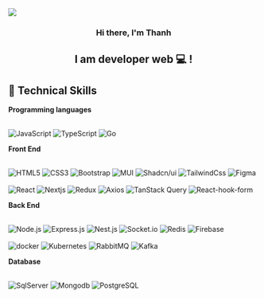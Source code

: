 <img align="center" src="https://user-images.githubusercontent.com/92113679/279564391-91cd841b-81f9-4fab-8a49-be5e55956def.png">

<h3 align="center">
Hi there, I'm Thanh
</h3>

<h2 align="center">
I am developer web 💻 !
</h2> 

<h2 >
💼 Technical Skills
</h2>

<strong>
Programming languages
</strong>
<br></br>

![JavaScript](https://img.shields.io/badge/Javascript-%23323330.svg?style=flat-square&logo=javascript&logoColor=white&color=ea580c)
![TypeScript](https://img.shields.io/badge/Typescript-%23007ACC.svg?style=flat-square&logo=typescript&logoColor=white)
![Go](https://img.shields.io/badge/Go-%23007ACC?style=flat-square&logo=go&logoColor=bae6fd)

<strong>
Front End
</strong>
<br></br>

![HTML5](https://img.shields.io/badge/HTML5-%23E34F26.svg?style=flat-square&logo=html5&logoColor=white)
![CSS3](https://img.shields.io/badge/CSS3-%231572B6.svg?style=flat-square&logo=css3&logoColor=white)
![Bootstrap](https://img.shields.io/badge/Bootstrap-%23563D7C.svg?style=flat-square&logo=bootstrap&logoColor=white)
![MUI](https://img.shields.io/badge/MUI-%230081CB.svg?style=flat-square&logo=mui&logoColor=white)
![Shadcn/ui](https://img.shields.io/badge/ShadcnUI-blue.svg?style=flat-square&logo=shadcnui&logoColor=black&color=d1d5db)
![TailwindCss](https://img.shields.io/badge/TailwindCSS-blue.svg?style=flat-square&logo=tailwindcss&logoColor=blue&color=bae6fd)
![Figma](https://img.shields.io/badge/Figma-%23F24E1E.svg?style=flat-square&logo=figma&logoColor=white)
<br><br>
![React](https://img.shields.io/badge/React-%230081CB.svg?style=flat-square&logo=react&logoColor=%2361DAFB&color=bae6fd)
![Nextjs](https://img.shields.io/badge/Nextjs-blue.svg?style=flat-square&logo=nextdotjs&logoColor=white&color=1e293b)
![Redux](https://img.shields.io/badge/Redux-blue.svg?style=flat-square&logo=redux&logoColor=white&color=9333ea)
![Axios](https://img.shields.io/badge/Axios-blue.svg?style=flat-square&logo=axios&logoColor=white&color=6b21a8)
![TanStack Query](https://img.shields.io/badge/TanStackQuery-blue.svg?style=flat-square&logo=reactquery&logoColor=fde047&color=059669)
![React-hook-form](https://img.shields.io/badge/ReactHookForm-blue.svg?style=flat-square&logo=reacthookform&logoColor=white&color=ec4899)

<strong>
Back End
</strong>
<br></br>

![Node.js](https://img.shields.io/badge/Nodejs-blue.svg?style=flat-square&logo=nodedotjs&logoColor=white&color=16a34a)
![Express.js](https://img.shields.io/badge/Expressjs-blue.svg?style=flat-square&logo=express&logoColor=white&color=b91c1c)
![Nest.js](https://img.shields.io/badge/Nestjs-blue.svg?style=flat-square&logo=nestjs&logoColor=white&color=red)
![Socket.io](https://img.shields.io/badge/SocketIO-blue.svg?style=flat-square&logo=Socket.IO&logoColor=white&color=1e293b)
![Redis](https://img.shields.io/badge/Redis-blue.svg?style=flat-square&logo=redis&logoColor=red&color=d1d5db)
![Firebase](https://img.shields.io/badge/Firebase-blue.svg?style=flat-square&logo=firebase&logoColor=white&color=f59e0b)
<br><br>
![docker](https://img.shields.io/badge/Docker-blue.svg?style=flat-square&logo=docker&logoColor=white&color=0284c7)
![Kubernetes](https://img.shields.io/badge/Kubernetes-blue.svg?style=flat-square&logo=Kubernetes&logoColor=white&color=0284c7)
![RabbitMQ](https://img.shields.io/badge/RabbitMQ-blue.svg?style=flat-square&logo=RabbitMQ&logoColor=white&color=red)
![Kafka](https://img.shields.io/badge/Kafka-blue.svg?style=flat-square&logo=apachekafka&logoColor=white&color=1e293b)

<strong>
Database
</strong>
<br></br> 

![SqlServer](https://img.shields.io/badge/SqlServer-blue.svg?style=flat-square&logo=microsoftsqlserver&logoColor=red&color=0ea5e9)
![Mongodb](https://img.shields.io/badge/Mongodb-blue.svg?style=flat-square&logo=mongodb&logoColor=white&color=059669)
![PostgreSQL](https://img.shields.io/badge/PostgreSQL-blue.svg?style=flat-square&logo=PostgreSQL&logoColor=white&color=4338ca)


